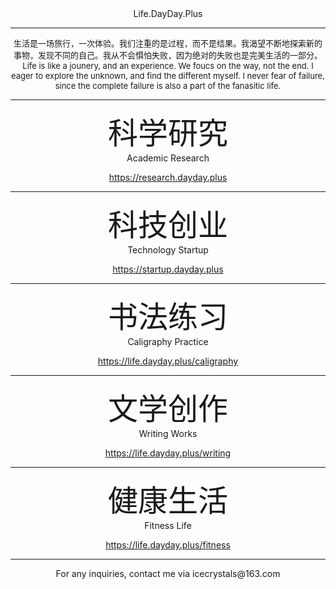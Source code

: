 <center> Life.DayDay.Plus </center>

---

<center><font size=2> 生活是一场旅行，一次体验。我们注重的是过程，而不是结果。我渴望不断地探索新的事物，发现不同的自己。我从不会惧怕失败，因为绝对的失败也是完美生活的一部分。 </font> </center>

<center><font size=2> Life is like a jounery, and an experience. We foucs on the way, not the end. I eager to explore the unknown, and find the different myself. I never fear of failure, since the complete failure is also a part of the fanasitic life. </font> </center>

---

<center> <font size=72>科学研究</font>  </center>

<center> Academic Research </center>

<p style="text-align: center"><a href="https://research.dayday.plus">https://research.dayday.plus</a></p>

---

<center> <font size=72>科技创业 </font>  </center>

<center> Technology Startup </center>

<p style="text-align: center"><a href="https://startup.dayday.plus/">https://startup.dayday.plus</a></p>

---

<center> <font size=72>书法练习 </font>  </center>

<center> Caligraphy Practice </center>

<p style="text-align: center"><a href="https://life.dayday.plus/caligraphy">https://life.dayday.plus/caligraphy</a></p>

---

<center> <font size=72>文学创作 </font>  </center>

<center> Writing Works </center>

<p style="text-align: center"><a href="https://life.dayday.plus/writing">https://life.dayday.plus/writing</a></p>

---

<center> <font size=72>健康生活 </font>  </center>

<center> Fitness Life </center>

<p style="text-align: center"><a href="https://life.dayday.plus/fitness">https://life.dayday.plus/fitness</a></p>

---

<center> For any inquiries, contact me via icecrystals@163.com</center>
